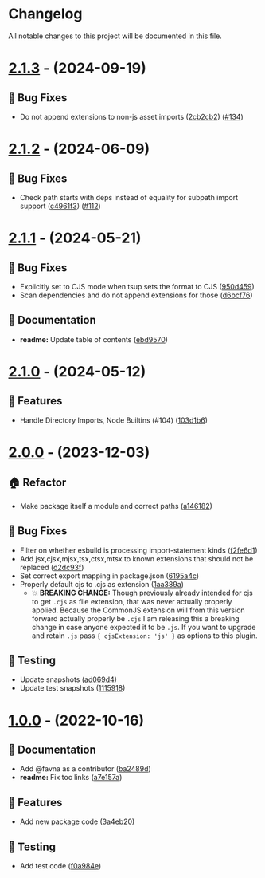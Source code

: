 # Changelog

All notable changes to this project will be documented in this file.

# [2.1.3](https://github.com/favware/esbuild-plugin-file-path-extensions/compare/v2.1.2...v2.1.3) - (2024-09-19)

## 🐛 Bug Fixes

- Do not append extensions to non-js asset imports ([2cb2cb2](https://github.com/favware/esbuild-plugin-file-path-extensions/commit/2cb2cb210b65ecbdc41d1c2ceddef7b41cd27e19)) ([#134](https://github.com/favware/esbuild-plugin-file-path-extensions/pull/134))

# [2.1.2](https://github.com/favware/esbuild-plugin-file-path-extensions/compare/v2.1.1...v2.1.2) - (2024-06-09)

## 🐛 Bug Fixes

- Check path starts with deps instead of equality for subpath import support ([c4961f3](https://github.com/favware/esbuild-plugin-file-path-extensions/commit/c4961f3987db01a14abe014c2bdec9397472b68c)) ([#112](https://github.com/favware/esbuild-plugin-file-path-extensions/pull/112))

# [2.1.1](https://github.com/favware/esbuild-plugin-file-path-extensions/compare/v2.1.0...v2.1.1) - (2024-05-21)

## 🐛 Bug Fixes

- Explicitly set to CJS mode when tsup sets the format to CJS ([950d459](https://github.com/favware/esbuild-plugin-file-path-extensions/commit/950d459e01a1c7b2c4f1359d953454f155d574db))
- Scan dependencies and do not append extensions for those ([d6bcf76](https://github.com/favware/esbuild-plugin-file-path-extensions/commit/d6bcf76bc8e49a56e94d4c7d60d4b484819d6c01))

## 📝 Documentation

- **readme:** Update table of contents ([ebd9570](https://github.com/favware/esbuild-plugin-file-path-extensions/commit/ebd95705f3ed84286a59db38edfacca57521f6ab))

# [2.1.0](https://github.com/favware/esbuild-plugin-file-path-extensions/compare/v2.0.0...v2.1.0) - (2024-05-12)

## 🚀 Features

- Handle Directory Imports, Node Builtins (#104) ([103d1b6](https://github.com/favware/esbuild-plugin-file-path-extensions/commit/103d1b61328159c84f99433f201910360f6f9c95))

# [2.0.0](https://github.com/favware/esbuild-plugin-file-path-extensions/compare/v2.0.0...v2.0.0) - (2023-12-03)

## 🏠 Refactor

- Make package itself a module and correct paths ([a146182](https://github.com/favware/esbuild-plugin-file-path-extensions/commit/a146182f9c0901dfdf1855f7e70b282dcc28e4e5))

## 🐛 Bug Fixes

- Filter on whether esbuild is processing import-statement kinds ([f2fe6d1](https://github.com/favware/esbuild-plugin-file-path-extensions/commit/f2fe6d1d6e43be95ad92ff5cf0a849ae25fc123b))
- Add jsx,cjsx,mjsx,tsx,ctsx,mtsx to known extensions that should not be replaced ([d2dc93f](https://github.com/favware/esbuild-plugin-file-path-extensions/commit/d2dc93f1db8aeed2db15e6784274ec07c9a3026e))
- Set correct export mapping in package.json ([6195a4c](https://github.com/favware/esbuild-plugin-file-path-extensions/commit/6195a4cc00da986520cec2dfbd8e5d21f65d30a5))
- Properly default cjs to .cjs as extension ([1aa389a](https://github.com/favware/esbuild-plugin-file-path-extensions/commit/1aa389aebe5009b1c62ce7847d67991d78cb418a))
  - 💥 **BREAKING CHANGE:** Though previously already intended for cjs to get `.cjs`
as file extension, that was never actually properly applied. Because the
CommonJS extension will from this version forward actually properly be
`.cjs` I am releasing this a breaking change in case anyone
expected it to be `.js`. If you want to upgrade and retain `.js` pass
`{ cjsExtension: 'js' }` as options to this plugin.

## 🧪 Testing

- Update snapshots ([ad069d4](https://github.com/favware/esbuild-plugin-file-path-extensions/commit/ad069d4b5b3b78b5141b0d2c62a5c64d8929f5b9))
- Update test snapshots ([1115918](https://github.com/favware/esbuild-plugin-file-path-extensions/commit/1115918c764a5cd0cd7275b4ec9f9f276da6e44f))

# [1.0.0](https://github.com/favware/esbuild-plugin-file-path-extensions/tree/v1.0.0) - (2022-10-16)

## 📝 Documentation

- Add @favna as a contributor ([ba2489d](https://github.com/favware/esbuild-plugin-file-path-extensions/commit/ba2489deafd105bd7eba95248e88144fda068382))
- **readme:** Fix toc links ([a7e157a](https://github.com/favware/esbuild-plugin-file-path-extensions/commit/a7e157ac5dcf18a3a4b8e3b88b63d5d1ff7446e8))

## 🚀 Features

- Add new package code ([3a4eb20](https://github.com/favware/esbuild-plugin-file-path-extensions/commit/3a4eb2047daec08567bb528c2a1debaa32afb81c))

## 🧪 Testing

- Add test code ([f0a984e](https://github.com/favware/esbuild-plugin-file-path-extensions/commit/f0a984e068256070f10422d965a535c87345a3da))

